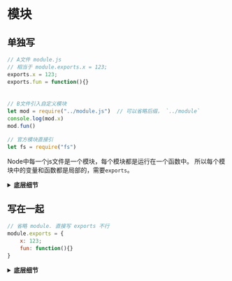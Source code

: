 # 模块
## 单独写
```js
// A文件 module.js
// 相当于 module.exports.x = 123;
exports.x = 123;
exports.fun = function(){}


// B文件引入自定义模块
let mod = require("../module.js")  // 可以省略后缀， `../module`
console.log(mod.x)
mod.fun()
```
```js
// 官方模块直接引
let fs = require("fs")
```

Node中每一个js文件是一个模块，每个模块都是运行在一个函数中。
所以每个模块中的变量和函数都是局部的，需要`exports`。

<details>
<summary><strong>底层细节</strong></summary>
<br />


![picture 1](/image/9a471b8595a1efe77161a3676763d359b0bfcdd11cbc9974ea23ab4faedb6d9d.png) 

![picture 3](/image/bd2a7ac1a0309dd8b81d94b6384b94be007ddeeab8d3257129551e621a4086bc.png)  


![picture 2](/image/2284dcbb84396d4e0c23e29ac6f028fb66ebfca7ae7028366d3889542fa480ca.png)  

</details>


## 写在一起
```js
// 省略 module. 直接写 exports 不行
module.exports = {
    x: 123;
    fun: function(){}
}
```


<details>
<summary><strong>底层细节</strong></summary>
<br />



```js
// var obj = {} 也一样
var obj = new Object()
obj.name = "1"
var obj2 = obj
var obj3 = obj

obj.name = "2"
console.log(obj.name, obj2.name)    
// 2 2

obj2.name = "3"
console.log(obj.name, obj2.name)    
// 3 3
```
`obj`变量存的值是对象`{...}`的地址，所以`obj2`复制`obj`的值，也指向那个内存地址。两者修改的都是同一块内存地址。

```js
obj = null
console.log(obj, obj2, obj3)    
// null { name: '3' } { name: '3' }

obj2.name = "4"
console.log(obj, obj2, obj3)    
// null { name: '4' } { name: '4' }

obj2 = {age: 10}
console.log(obj, obj2, obj3)    
null { age: 10 } { name: '4' }
```
`obj=null`只是让变量`obj`不再指向那块内存，而不是释放那块内存，所以`obj2`和`ojb3`还指向那块内存，且依然修改一个别的也变。

同理，`obj2={age: 10}`也是修改`obj2`让其不再指向那块内存。

综上所述，因为`exports`和`module.exports`的关系是`exports = module.exports`，所以直接使用`exports`，就无法修改`module.exports`的值。

</details>
